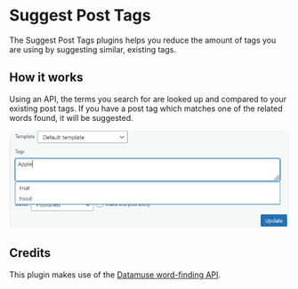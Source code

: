 # Suggest Post Tags

The Suggest Post Tags plugins helps you reduce the amount of tags you are using by suggesting similar, existing tags.

## How it works

Using an API, the terms you search for are looked up and compared to your existing post tags. If you have a post tag which matches one of the related words found, it will be suggested.

![Hello](/src/assets/img/suggest-tags.png)

## Credits

This plugin makes use of the [Datamuse word-finding API](https://www.datamuse.com/api/).
